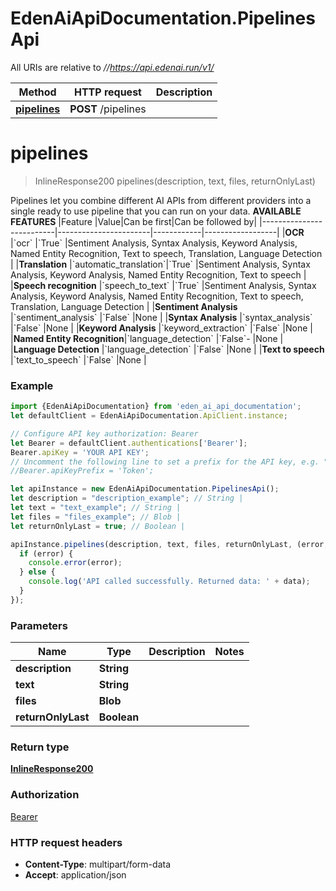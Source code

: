 # EdenAiApiDocumentation.PipelinesApi

All URIs are relative to *//https://api.edenai.run/v1/*

Method | HTTP request | Description
------------- | ------------- | -------------
[**pipelines**](PipelinesApi.md#pipelines) | **POST** /pipelines | 

<a name="pipelines"></a>
# **pipelines**
> InlineResponse200 pipelines(description, text, files, returnOnlyLast)



Pipelines let you combine different AI APIs from different providers into a single ready to use pipeline that you can run on your data.   **AVAILABLE FEATURES**   |Feature                   |Value|Can be first|Can be followed by| |--------------------------|-----------------------|------------|------------------| |**OCR**                     |&#x60;ocr&#x60;                  |&#x60;True&#x60;      |Sentiment Analysis, Syntax Analysis, Keyword Analysis, Named Entity Recognition, Text to speech, Translation,  Language Detection  | |**Translation**             |&#x60;automatic_translation&#x60;|&#x60;True&#x60;      |Sentiment Analysis, Syntax Analysis, Keyword Analysis, Named Entity Recognition, Text to speech                                    | |**Speech recognition**      |&#x60;speech_to_text&#x60;       |&#x60;True&#x60;      |Sentiment Analysis, Syntax Analysis, Keyword Analysis, Named Entity Recognition, Text to speech, Translation,  Language Detection  | |**Sentiment Analysis**      |&#x60;sentiment_analysis&#x60;   |&#x60;False&#x60;     |None                                                                                                                               | |**Syntax Analysis**         |&#x60;syntax_analysis&#x60;      |&#x60;False&#x60;     |None                                                                                                                               | |**Keyword Analysis**        |&#x60;keyword_extraction&#x60;   |&#x60;False&#x60;     |None                                                                                                                               | |**Named Entity Recognition**|&#x60;language_detection&#x60;   |&#x60;False&#x60;-    |None                                                                                                                               | |**Language Detection**      |&#x60;language_detection&#x60;   |&#x60;False&#x60;     |None                                                                                                                               | |**Text to speech**          |&#x60;text_to_speech&#x60;       |&#x60;False&#x60;     |None                                                                                                                               | 

### Example
```javascript
import {EdenAiApiDocumentation} from 'eden_ai_api_documentation';
let defaultClient = EdenAiApiDocumentation.ApiClient.instance;

// Configure API key authorization: Bearer
let Bearer = defaultClient.authentications['Bearer'];
Bearer.apiKey = 'YOUR API KEY';
// Uncomment the following line to set a prefix for the API key, e.g. "Token" (defaults to null)
//Bearer.apiKeyPrefix = 'Token';

let apiInstance = new EdenAiApiDocumentation.PipelinesApi();
let description = "description_example"; // String | 
let text = "text_example"; // String | 
let files = "files_example"; // Blob | 
let returnOnlyLast = true; // Boolean | 

apiInstance.pipelines(description, text, files, returnOnlyLast, (error, data, response) => {
  if (error) {
    console.error(error);
  } else {
    console.log('API called successfully. Returned data: ' + data);
  }
});
```

### Parameters

Name | Type | Description  | Notes
------------- | ------------- | ------------- | -------------
 **description** | **String**|  | 
 **text** | **String**|  | 
 **files** | **Blob**|  | 
 **returnOnlyLast** | **Boolean**|  | 

### Return type

[**InlineResponse200**](InlineResponse200.md)

### Authorization

[Bearer](../README.md#Bearer)

### HTTP request headers

 - **Content-Type**: multipart/form-data
 - **Accept**: application/json

